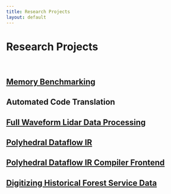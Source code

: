 ```yaml
---
title: Research Projects
layout: default
---
```


[comment]: <> (Adding Research Projects to the List.)
[comment]: <> (1. Link each Project to Their GitHub Repo. [HTTPS only])
[comment]: <> (2. When in doubt, refer to Dr. Olschanowsky for correct order.)

# Research Projects

<br>

## [Memory Benchmarking](https://github.com/BoiseState-AdaptLab/AdaptMemBench)

## Automated Code Translation

## [Full Waveform Lidar Data Processing](https://github.com/BoiseState-AdaptLab/adapt-lidar-tools)

## [Polyhedral Dataflow IR](https://github.com/CompOpt4Apps/VariationsOnATheme)

## [Polyhedral Dataflow IR Compiler Frontend](https://github.com/BoiseState-AdaptLab/PDFG-IR_C_frontend)

## [Digitizing Historical Forest Service Data](https://github.com/BoiseState-AdaptLab/boisestate-adaptlab.github.io/blob/master/ForestService.md)
